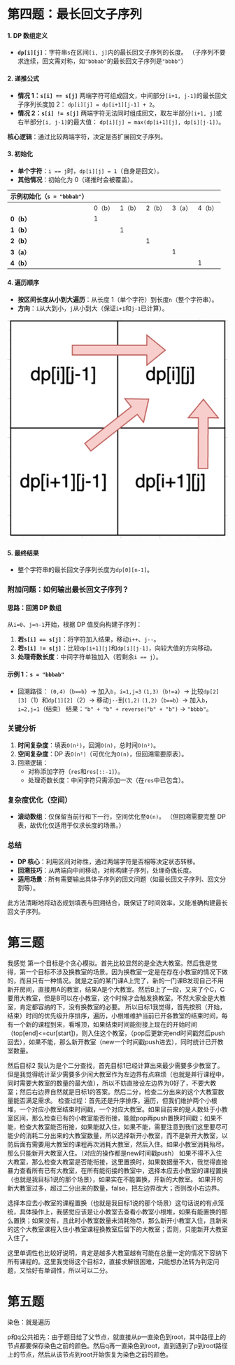 # 第四题：最长回文子序列

#### **1. DP 数组定义**

- **`dp[i][j]`**：字符串`s`在区间`[i, j]`内的最长回文子序列的长度。
  （子序列不要求连续，回文需对称，如`"bbbab"`的最长回文子序列是`"bbbb"`）

#### **2. 递推公式**

- **情况 1：`s[i] == s[j]`**
  两端字符可组成回文，中间部分`[i+1, j-1]`的最长回文子序列长度加 2：
  `dp[i][j] = dp[i+1][j-1] + 2`。
- **情况 2：`s[i] != s[j]`**
  两端字符无法同时组成回文，取左半部分`[i+1, j]`或右半部分`[i, j-1]`的最大值：
  `dp[i][j] = max(dp[i+1][j], dp[i][j-1])`。

**核心逻辑**：通过比较两端字符，决定是否扩展回文子序列。

#### **3. 初始化**

- **单个字符**：`i == j`时，`dp[i][j] = 1`（自身是回文）。
- **其他情况**：初始化为 0（递推时会被覆盖）。

| 示例初始化（`s = "bbbab"`） |        |        |        |        |        |
| --------------------------- | ------ | ------ | ------ | ------ | ------ |
|                             | 0（b） | 1（b） | 2（b） | 3（a） | 4（b） |
| **0（b）**                  | 1      |        |        |        |        |
| **1（b）**                  |        | 1      |        |        |        |
| **2（b）**                  |        |        | 1      |        |        |
| **3（a）**                  |        |        |        | 1      |        |
| **4（b）**                  |        |        |        |        | 1      |

#### **4. 遍历顺序**

- **按区间长度从小到大遍历**：从长度 1（单个字符）到长度`n`（整个字符串）。
- **方向**：`i`从大到小，`j`从小到大（保证`i+1`和`j-1`已计算）。

![image-20250325212352850](25机试.assets/image-20250325212352850.png)

#### **5. 最终结果**

- 整个字符串的最长回文子序列长度为`dp[0][n-1]`。

### **附加问题：如何输出最长回文子序列？**

#### **思路：回溯 DP 数组**

从`i=0`、`j=n-1`开始，根据 DP 值反向构建子序列：

1. **若`s[i] == s[j]`**：将字符加入结果，移动`i++`、`j--`。
2. **若`s[i] != s[j]`**：比较`dp[i+1][j]`和`dp[i][j-1]`，向较大值的方向移动。
3. **处理奇数长度**：中间字符单独加入（若剩余`i == j`）。

#### **示例 1：`s = "bbbab"`**

- 回溯路径：
  `(0,4)`（`b==b`）→ 加入`b`，`i=1,j=3`
  `(1,3)`（`b!=a`）→ 比较`dp[2][3]`（1）和`dp[1][2]`（2）→ 移动`j--`到`(1,2)`
  `(1,2)`（`b==b`）→ 加入`b`，`i=2,j=1`（结束）
  结果：`"b" + "b" + reverse("b" + "b")` → `"bbbb"`。

### **关键分析**

1. **时间复杂度**：填表`O(n²)`，回溯`O(n)`，总时间`O(n²)`。
2. **空间复杂度**：DP 表`O(n²)`（可优化为`O(n)`，但回溯需要原表）。
3. 回溯逻辑：
   - 对称添加字符（`res`和`res[::-1]`）。
   - 处理奇数长度：中间字符只需添加一次（在`res`中已包含）。

### **复杂度优化（空间）**

- **滚动数组**：仅保留当前行和下一行，空间优化至`O(n)`。
  （但回溯需要完整 DP 表，故优化仅适用于仅求长度的场景。）

### **总结**

- **DP 核心**：利用区间对称性，通过两端字符是否相等决定状态转移。
- **回溯技巧**：从两端向中间移动，对称构建子序列，处理奇偶长度。
- **适用场景**：所有需要输出具体子序列的回文问题（如最长回文子序列、回文分割等）。

此方法清晰地将动态规划填表与回溯结合，既保证了时间效率，又能准确构建最长回文子序列。

# 第三题

我感觉 第一个目标是个贪心模拟。首先比较显然的是全选大教室。然后我是觉得，第一个目标不涉及换教室的场景。因为换教室一定是在存在小教室的情况下做的，而且只有一种情况。就是之前的某门课A上完了，新的一门课B发现自己不用新开房间，直接用A的教室，结果A是个大教室。然后B上了一段，又来了个C，C要用大教室，但是B可以在小教室，这个时候才会触发换教室。不然大家全是大教室，肯定都容纳的下，没有换教室的必要。
所以目标1我觉得，首先按照（开始，结束）时间的优先级升序排序，遍历，小根堆维护当前已开各教室的结束时间，每有一个新的课程到来，看堆顶，如果结束时间能衔接上现在的开始时间（top[end]<=cur[start])，则入住这个教室，（pop后更新完end时间戳然后push回去），如果不能，那么新开教室（new一个时间戳push进去），同时统计已开教室数量。

然后目标2 我认为是个二分查找，首先目标1已经计算出来最少需要多少教室了。但是我觉得统计至少需要多少间大教室作为左边界有点麻烦（也就是并行课程中，同时需要大教室的数量的最大值），所以不妨直接设左边界为0好了，不要大教室；然后右边界自然就是目标1的答案。然后二分，检查二分出来的这个大教室数量能否满足需求。
检查过程：首先还是升序排序。遍历，但我们维护两个小根堆，一个对应小教室结束时间戳，一个对应大教室。如果目前来的是人数处于小教室区间，那么检查已有的小教室能否衔接，能就pop再push置换时间戳；如果不能，检查大教室能否衔接，如果能就入住，如果不能，需要注意到我们这里要尽可能少的消耗二分出来的大教室数量，所以选择新开小教室，而不是新开大教室，以防后面有需要用大教室的课程再次消耗大教室，然后入住。如果小教室消耗殆尽，那么只能新开大教室入住。（对应的操作都是new时间戳push）
如果不得不入住大教室，那么检查大教室是否能衔接，这里置换时，如果数据量不大，我觉得直接暴力查看所有已有大教室，在所有能衔接的教室中，选择本应去小教室的课程置换（也就是我目标1说的那个场景），如果实在不能置换，开新的大教室。
如果开的新大教室过多，超过二分出来的数量，false，把左边界改大；否则改小右边界。

选择本应去小教室的课程置换（也就是我目标1说的那个场景）这句话说的有点笼统，具体操作上，我感觉应该是让小教室去查看小教室小根堆，如果有能置换的那么置换；如果没有，且此时小教室数量未消耗殆尽，那么新开小教室入住，且新来的这个大教室课程入住小教室课程换教室后留下的大教室；否则，只能新开大教室入住了。

这里单调性也比较好说明，肯定是越多大教室越有可能在总量一定的情况下容纳下所有课程的。这里我觉得这个目标2，直接求解很困难，只能想办法转为判定问题，又恰好有单调性，所以可以二分。

# 第五题

染色：就是遍历

p和q公共祖先：由于题目给了父节点，就直接从p一直染色到root，其中路径上的节点都要保存染色之前的颜色。然后q再一直染色到root，直到遇到了p到root路径上的节点，然后从该节点到root开始恢复为染色之前的颜色。